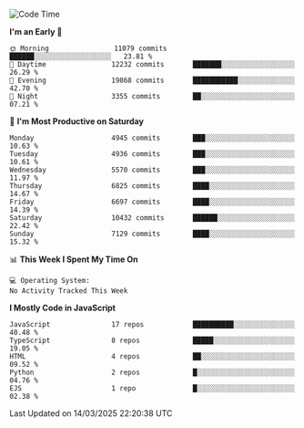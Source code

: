 <!--START_SECTION:waka-->
![Code Time](http://img.shields.io/badge/Code%20Time-3%2C498%20hrs%2059%20mins-blue)

**I'm an Early 🐤** 

```text
🌞 Morning                11079 commits       ██████░░░░░░░░░░░░░░░░░░░   23.81 % 
🌆 Daytime                12232 commits       ███████░░░░░░░░░░░░░░░░░░   26.29 % 
🌃 Evening                19868 commits       ███████████░░░░░░░░░░░░░░   42.70 % 
🌙 Night                  3355 commits        ██░░░░░░░░░░░░░░░░░░░░░░░   07.21 % 
```
📅 **I'm Most Productive on Saturday** 

```text
Monday                   4945 commits        ███░░░░░░░░░░░░░░░░░░░░░░   10.63 % 
Tuesday                  4936 commits        ███░░░░░░░░░░░░░░░░░░░░░░   10.61 % 
Wednesday                5570 commits        ███░░░░░░░░░░░░░░░░░░░░░░   11.97 % 
Thursday                 6825 commits        ████░░░░░░░░░░░░░░░░░░░░░   14.67 % 
Friday                   6697 commits        ████░░░░░░░░░░░░░░░░░░░░░   14.39 % 
Saturday                 10432 commits       ██████░░░░░░░░░░░░░░░░░░░   22.42 % 
Sunday                   7129 commits        ████░░░░░░░░░░░░░░░░░░░░░   15.32 % 
```


📊 **This Week I Spent My Time On** 

```text
💻 Operating System: 
No Activity Tracked This Week
```

**I Mostly Code in JavaScript** 

```text
JavaScript               17 repos            ██████████░░░░░░░░░░░░░░░   40.48 % 
TypeScript               8 repos             █████░░░░░░░░░░░░░░░░░░░░   19.05 % 
HTML                     4 repos             ██░░░░░░░░░░░░░░░░░░░░░░░   09.52 % 
Python                   2 repos             █░░░░░░░░░░░░░░░░░░░░░░░░   04.76 % 
EJS                      1 repo              █░░░░░░░░░░░░░░░░░░░░░░░░   02.38 % 
```




 Last Updated on 14/03/2025 22:20:38 UTC
<!--END_SECTION:waka-->

<!--
**likaiqiang/likaiqiang** is a ✨ _special_ ✨ repository because its `README.md` (this file) appears on your GitHub profile.

Here are some ideas to get you started:

- 🔭 I’m currently working on ...
- 🌱 I’m currently learning ...
- 👯 I’m looking to collaborate on ...
- 🤔 I’m looking for help with ...
- 💬 Ask me about ...
- 📫 How to reach me: ...
- 😄 Pronouns: ...
- ⚡ Fun fact: ...
-->

